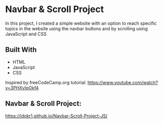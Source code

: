 # Navbar & Scroll Project
In this project, I created a simple website with an option to reach specific topics in the website using the navbar buttons and by scrolling using JavaScript and CSS

## Built With
- HTML
- JavaScript
- CSS

Inspired by freeCodeCamp.org tutorial: https://www.youtube.com/watch?v=3PHXvlpOkf4

## Navbar & Scroll Project:
https://idokr1.github.io/Navbar-Scroll-Project-JS/
